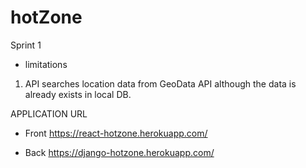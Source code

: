# hotZone
 
Sprint 1

- limitations

1. API searches location data from GeoData API although the data is already exists in local DB.


APPLICATION URL

- Front
https://react-hotzone.herokuapp.com/

- Back
https://django-hotzone.herokuapp.com/